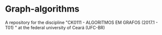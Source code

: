 # Graph-algorithms
A repository for the discipline "CK0111 - ALGORITMOS EM GRAFOS (2017.1 - T01) "  at the federal university of Ceará (UFC-BR)
